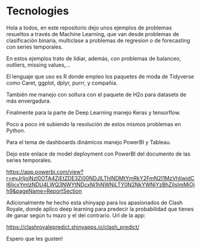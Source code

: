 ﻿# Tecnologies

Hola a todos, en este repositorio dejo unos ejemplos de problemas resueltos a través de Machine Learning, 
que van desde problemas de clasificación binaria, multiclase a problemas de regresion o de forecasting con series temporales.

En estos ejemplos trato de lidiar, además, con problemas de balanceo, outliers, missing values,...

El lenguaje que uso es R donde empleo los paquetes de moda de Tidyverse como Caret, ggplot, dplyr, purrr, y compañia. 

También me manejo con soltura con el paquete de H2o para datasets de más envergadura.

Finalmente para la parte de Deep Learning manejo Keras y tensorflow. 

Poco a poco iré subiendo la resolución de estos mismos problemas en Python.

Para el tema de dashboards dinámicos manejo PowerBI y Tableau. 

Dejo este enlace de model deployment con PowerBI del documento de las series temporales. 

https://app.powerbi.com/view?r=eyJrIjoiNzI0OTA4ZjEtZDE3Zi00NDJlLThlNDMtYmRkY2FmN2I1MzVhIiwidCI6IjcxYmIzNDU4LWQ3NWYtNDcxNi1hNWNiLTY0N2NkYWNiYzBhZiIsImMiOjh9&pageName=ReportSection

Adicionalmente he hecho esta shinyapp para los apasionados de Clash Royale, 
donde aplico deep learning para predecir la probabilidad que tienes de ganar según tu mazo y el del contrario. Url de la app: 

https://clashroyalepredict.shinyapps.io/clash_predict/

Espero que les gusten!

